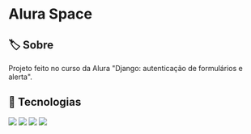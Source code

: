 <h1>Alura Space</h1>

<h2>🏷️ Sobre</h2>
<p>Projeto feito no curso da Alura "Django: autenticação de formulários e alerta".</p>

## 🚀 Tecnologias
<div>
  <img src="https://img.shields.io/badge/HTML-239120?style=for-the-badge&logo=html5&logoColor=white">
  <img src="https://img.shields.io/badge/CSS-239120?&style=for-the-badge&logo=css3&logoColor=white">
  <img src="https://img.shields.io/badge/JavaScript-F7DF1E?style=for-the-badge&logo=javascript&logoColor=black">
  <img src="https://img.shields.io/badge/Python-0000FF?style=for-the-badge&logo=python&logoColor=white">
</div>
